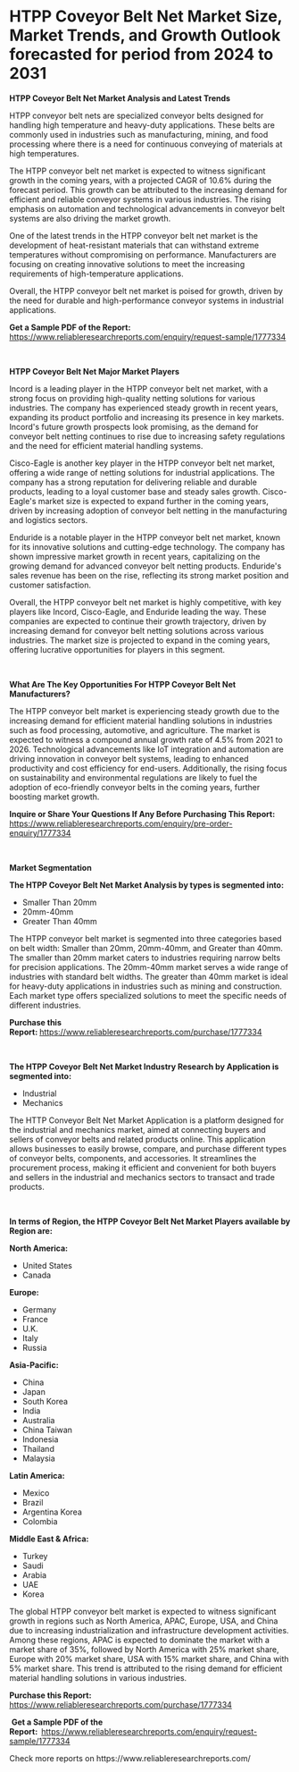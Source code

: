 <p><h1>HTPP Coveyor Belt Net Market Size, Market Trends, and Growth Outlook forecasted for period from 2024 to 2031</h1></p><p><strong>HTPP Coveyor Belt Net Market Analysis and Latest Trends</strong></p>
<p><p>HTPP conveyor belt nets are specialized conveyor belts designed for handling high temperature and heavy-duty applications. These belts are commonly used in industries such as manufacturing, mining, and food processing where there is a need for continuous conveying of materials at high temperatures.</p><p>The HTPP conveyor belt net market is expected to witness significant growth in the coming years, with a projected CAGR of 10.6% during the forecast period. This growth can be attributed to the increasing demand for efficient and reliable conveyor systems in various industries. The rising emphasis on automation and technological advancements in conveyor belt systems are also driving the market growth.</p><p>One of the latest trends in the HTPP conveyor belt net market is the development of heat-resistant materials that can withstand extreme temperatures without compromising on performance. Manufacturers are focusing on creating innovative solutions to meet the increasing requirements of high-temperature applications.</p><p>Overall, the HTPP conveyor belt net market is poised for growth, driven by the need for durable and high-performance conveyor systems in industrial applications.</p></p>
<p><strong>Get a Sample PDF of the Report:&nbsp;</strong> <a href="https://www.reliableresearchreports.com/enquiry/request-sample/1777334">https://www.reliableresearchreports.com/enquiry/request-sample/1777334</a></p>
<p>&nbsp;</p>
<p><strong>HTPP Coveyor Belt Net Major Market Players</strong></p>
<p><p>Incord is a leading player in the HTPP conveyor belt net market, with a strong focus on providing high-quality netting solutions for various industries. The company has experienced steady growth in recent years, expanding its product portfolio and increasing its presence in key markets. Incord's future growth prospects look promising, as the demand for conveyor belt netting continues to rise due to increasing safety regulations and the need for efficient material handling systems.</p><p>Cisco-Eagle is another key player in the HTPP conveyor belt net market, offering a wide range of netting solutions for industrial applications. The company has a strong reputation for delivering reliable and durable products, leading to a loyal customer base and steady sales growth. Cisco-Eagle's market size is expected to expand further in the coming years, driven by increasing adoption of conveyor belt netting in the manufacturing and logistics sectors.</p><p>Enduride is a notable player in the HTPP conveyor belt net market, known for its innovative solutions and cutting-edge technology. The company has shown impressive market growth in recent years, capitalizing on the growing demand for advanced conveyor belt netting products. Enduride's sales revenue has been on the rise, reflecting its strong market position and customer satisfaction.</p><p>Overall, the HTPP conveyor belt net market is highly competitive, with key players like Incord, Cisco-Eagle, and Enduride leading the way. These companies are expected to continue their growth trajectory, driven by increasing demand for conveyor belt netting solutions across various industries. The market size is projected to expand in the coming years, offering lucrative opportunities for players in this segment.</p></p>
<p>&nbsp;</p>
<p><strong>What Are The Key Opportunities For HTPP Coveyor Belt Net Manufacturers?</strong></p>
<p><p>The HTPP conveyor belt market is experiencing steady growth due to the increasing demand for efficient material handling solutions in industries such as food processing, automotive, and agriculture. The market is expected to witness a compound annual growth rate of 4.5% from 2021 to 2026. Technological advancements like IoT integration and automation are driving innovation in conveyor belt systems, leading to enhanced productivity and cost efficiency for end-users. Additionally, the rising focus on sustainability and environmental regulations are likely to fuel the adoption of eco-friendly conveyor belts in the coming years, further boosting market growth.</p></p>
<p><strong>Inquire or Share Your Questions If Any Before Purchasing This Report:</strong> <a href="https://www.reliableresearchreports.com/enquiry/pre-order-enquiry/1777334">https://www.reliableresearchreports.com/enquiry/pre-order-enquiry/1777334</a></p>
<p>&nbsp;</p>
<p><strong>Market Segmentation</strong></p>
<p><strong>The HTPP Coveyor Belt Net Market Analysis by types is segmented into:</strong></p>
<p><ul><li>Smaller Than 20mm</li><li>20mm-40mm</li><li>Greater Than 40mm</li></ul></p>
<p><p>The HTPP conveyor belt market is segmented into three categories based on belt width: Smaller than 20mm, 20mm-40mm, and Greater than 40mm. The smaller than 20mm market caters to industries requiring narrow belts for precision applications. The 20mm-40mm market serves a wide range of industries with standard belt widths. The greater than 40mm market is ideal for heavy-duty applications in industries such as mining and construction. Each market type offers specialized solutions to meet the specific needs of different industries.</p></p>
<p><strong>Purchase this Report:&nbsp;</strong><a href="https://www.reliableresearchreports.com/purchase/1777334">https://www.reliableresearchreports.com/purchase/1777334</a></p>
<p>&nbsp;</p>
<p><strong>The HTPP Coveyor Belt Net Market Industry Research by Application is segmented into:</strong></p>
<p><ul><li>Industrial</li><li>Mechanics</li></ul></p>
<p><p>The HTTP Conveyor Belt Net Market Application is a platform designed for the industrial and mechanics market, aimed at connecting buyers and sellers of conveyor belts and related products online. This application allows businesses to easily browse, compare, and purchase different types of conveyor belts, components, and accessories. It streamlines the procurement process, making it efficient and convenient for both buyers and sellers in the industrial and mechanics sectors to transact and trade products.</p></p>
<p>&nbsp;</p>
<p><strong>In terms of Region, the HTPP Coveyor Belt Net Market Players available by Region are:</strong></p>
<p>
    <p> <strong> North America: </strong>
        <ul>
            <li>United States</li>
            <li>Canada</li>
        </ul>
        </p> 
    <p> <strong> Europe: </strong>
        <ul>
            <li>Germany</li>
            <li>France</li>
            <li>U.K.</li>
            <li>Italy</li>
            <li>Russia</li>
        </ul>
        </p> 
    <p> <strong> Asia-Pacific: </strong>
        <ul>
            <li>China</li>
            <li>Japan</li>
            <li>South Korea</li>
            <li>India</li>
            <li>Australia</li>
            <li>China Taiwan</li>
            <li>Indonesia</li>
            <li>Thailand</li>
            <li>Malaysia</li>
        </ul>
        </p> 
    <p> <strong> Latin America: </strong>
        <ul>
            <li>Mexico</li>
            <li>Brazil</li>
            <li>Argentina Korea</li>
            <li>Colombia</li>
        </ul>
        </p> 
    <p> <strong> Middle East & Africa: </strong>
        <ul>
            <li>Turkey</li>
            <li>Saudi</li>
            <li>Arabia</li>
            <li>UAE</li>
            <li>Korea</li>
        </ul>
    </p>
    </p>
<p><p>The global HTPP conveyor belt market is expected to witness significant growth in regions such as North America, APAC, Europe, USA, and China due to increasing industrialization and infrastructure development activities. Among these regions, APAC is expected to dominate the market with a market share of 35%, followed by North America with 25% market share, Europe with 20% market share, USA with 15% market share, and China with 5% market share. This trend is attributed to the rising demand for efficient material handling solutions in various industries.</p></p>
<p><strong>Purchase this Report: </strong><a href="https://www.reliableresearchreports.com/purchase/1777334">https://www.reliableresearchreports.com/purchase/1777334</a></p>
<p>&nbsp;<strong>Get a Sample PDF of the Report:&nbsp;&nbsp;</strong><a href="https://www.reliableresearchreports.com/enquiry/request-sample/1777334">https://www.reliableresearchreports.com/enquiry/request-sample/1777334</a></p>
<p><strong></strong></p>
<p>Check more reports on https://www.reliableresearchreports.com/</p>